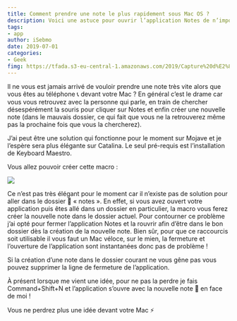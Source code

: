 ```yaml
---
title: Comment prendre une note le plus rapidement sous Mac OS ?
description: Voici une astuce pour ouvrir l’application Notes de n’importe où afin de prendre une note le plus rapidement possible, tout cela sous Mac OS.
tags: 
- app
author: iSebmo
date: 2019-07-01
categories: 
- Geek
fimg: https://tfada.s3-eu-central-1.amazonaws.com/2019/Capture%20d%E2%80%99e%CC%81cran%202019-06-27%20a%CC%80%2015.55.25.jpeg
--- 
```


Il ne vous est jamais arrivé de vouloir prendre une note très vite alors que vous êtes au téléphone 📞  devant votre Mac ? En général c’est le drame car vous vous retrouvez avec la personne qui parle, en train de chercher désespérément la souris pour cliquer sur Notes et enfin créer une nouvelle note (dans le mauvais dossier, ce qui fait que vous ne la retrouverez même pas la prochaine fois que vous la chercherez). 

J’ai peut être une solution qui fonctionne pour le moment sur Mojave et je l’espère sera plus élégante sur Catalina. Le seul pré-requis est l’installation de Keyboard Maestro.

Vous allez pouvoir créer cette macro :

![](https://tfada.s3-eu-central-1.amazonaws.com/2019/Capture%20d%E2%80%99e%CC%81cran%202019-06-27%20a%CC%80%2015.42.57.jpeg)

Ce n’est pas très élégant pour le moment car il n’existe pas de solution pour aller dans le dossier 📂  « notes ». En effet, si vous avez ouvert votre application puis êtes allé dans un dossier en particulier, la macro vous ferez créer la nouvelle note dans le dossier actuel. 
Pour contourner ce problème j’ai opté pour fermer l’application Notes et la rouvrir afin d’être dans le bon dossier dès la création de la nouvelle note. 
Bien sûr, pour que ce raccourcis soit utilisable il vous faut un Mac véloce, sur le mien, la fermeture et l’ouverture de l’application sont instantanées donc pas de problème !

Si la création d’une note dans le dossier courant ne vous gêne pas vous pouvez supprimer la ligne de fermeture de l’application. 

À  présent lorsque me vient une idée, pour ne pas la perdre je fais Command+Shift+N et l’application s’ouvre avec la nouvelle note 📝 en face de moi !

Vous ne perdrez plus une idée devant votre Mac ⚡️ 